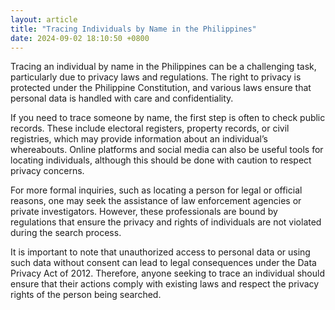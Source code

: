 ```yaml
---
layout: article
title: "Tracing Individuals by Name in the Philippines"
date: 2024-09-02 18:10:50 +0800
---
```


<p>Tracing an individual by name in the Philippines can be a challenging task, particularly due to privacy laws and regulations. The right to privacy is protected under the Philippine Constitution, and various laws ensure that personal data is handled with care and confidentiality.</p><p>If you need to trace someone by name, the first step is often to check public records. These include electoral registers, property records, or civil registries, which may provide information about an individual’s whereabouts. Online platforms and social media can also be useful tools for locating individuals, although this should be done with caution to respect privacy concerns.</p><p>For more formal inquiries, such as locating a person for legal or official reasons, one may seek the assistance of law enforcement agencies or private investigators. However, these professionals are bound by regulations that ensure the privacy and rights of individuals are not violated during the search process.</p><p>It is important to note that unauthorized access to personal data or using such data without consent can lead to legal consequences under the Data Privacy Act of 2012. Therefore, anyone seeking to trace an individual should ensure that their actions comply with existing laws and respect the privacy rights of the person being searched.</p>